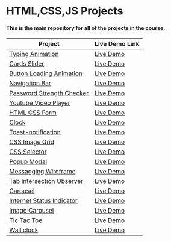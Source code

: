 # HTML,CSS,JS Projects

#### This is the main repository for all of the projects in the course.

| Project                                                                                                             | Live Demo Link                                                       |
| ------------------------------------------------------------------------------------------------------------------- | -------------------------------------------------------------------- |
| [Typing Animation](https://github.com/jpranays/HTML_CSS_JS_Projects/tree/master/typing-animation)                   | [Live Demo](https://jpranays-typing-animation.netlify.app/)          |
| [Cards Slider](https://github.com/jpranays/HTML_CSS_JS_Projects/tree/master/cards-slider)                           | [Live Demo](https://jpranays-cards-slider.netlify.app/)              |
| [Button Loading Animation](https://github.com/jpranays/HTML_CSS_JS_Projects/tree/master/button-loading-animation)   | [Live Demo](https://jpranays-button-loading-animation.netlify.app/)  |
| [Navigation Bar](https://github.com/jpranays/HTML_CSS_JS_Projects/tree/master/navigation-bar)                       | [Live Demo](https://jpranays-navigation-bar.netlify.app/)            |
| [Password Strength Checker](https://github.com/jpranays/HTML_CSS_JS_Projects/tree/master/password-strength-checker) | [Live Demo](https://jpranays-password-strength-checker.netlify.app/) |
| [Youtube Video Player](https://github.com/jpranays/HTML_CSS_JS_Projects/tree/master/youtube-video-player)           | [Live Demo](https://jpranays-youtube-video-player.netlify.app/)      |
| [HTML CSS Form](https://github.com/jpranays/HTML_CSS_JS_Projects/tree/master/html-css-form)                         | [Live Demo](https://jpranays-html-css-form.netlify.app/)             |
| [Clock](https://github.com/jpranays/HTML_CSS_JS_Projects/tree/master/clock)                                         | [Live Demo](https://jpranays-clock.netlify.app/)                     |
| [Toast-notification](https://github.com/jpranays/HTML_CSS_JS_Projects/tree/master/toast-notification)               | [Live Demo](https://jpranays-toast-notification.netlify.app/)        |
| [CSS Image Grid](https://github.com/jpranays/HTML_CSS_JS_Projects/tree/master/css-image-grid)                       | [Live Demo](https://jpranays-css-image-grid.netlify.app/)            |
| [CSS Selector](https://github.com/jpranays/HTML_CSS_JS_Projects/tree/master/css-selector)                         | [Live Demo](https://jpranays-css-selector.netlify.app/)              |
| [Popup Modal](https://github.com/jpranays/HTML_CSS_JS_Projects/tree/master/popup%20modal%20box)                     | [Live Demo](https://jpranays-popup-modal.netlify.app/)               |
| [Messagging Wireframe](https://github.com/jpranays/HTML_CSS_JS_Projects/tree/master/messaging-wireframe)            | [Live Demo](https://jpranays-messaging-wireframe.netlify.app/)       |
| [Tab Intersection Observer](https://github.com/jpranays/HTML_CSS_JS_Projects/tree/master/tab-intersection-observer) | [Live Demo](https://jpranays-tab-intersection-observer.netlify.app/) |
| [Carousel](https://github.com/jpranays/HTML_CSS_JS_Projects/tree/master/Carousel)                                   | [Live Demo](https://jpranays-carousel.netlify.app/)                  |
| [Internet Status Indicator](https://github.com/jpranays/HTML_CSS_JS_Projects/tree/master/Internet-status-indicator) | [Live Demo](https://jpranays-internet-status-indicator.netlify.app/) |
| [Image Carousel](https://github.com/jpranays/HTML_CSS_JS_Projects/tree/master/image-carousel) | [Live Demo](https://jpranays-image-carousel.netlify.app/) |
| [Tic Tac Toe](https://github.com/jpranays/HTML_CSS_JS_Projects/tree/master/tic-tac-toe) | [Live Demo](https://jpranays-tic-tac-toe.netlify.app/) |
| [Wall clock](https://github.com/jpranays/HTML_CSS_JS_Projects/tree/master/wall-clock) | [Live Demo](https://jpranays-wall-clock.netlify.app/) |
